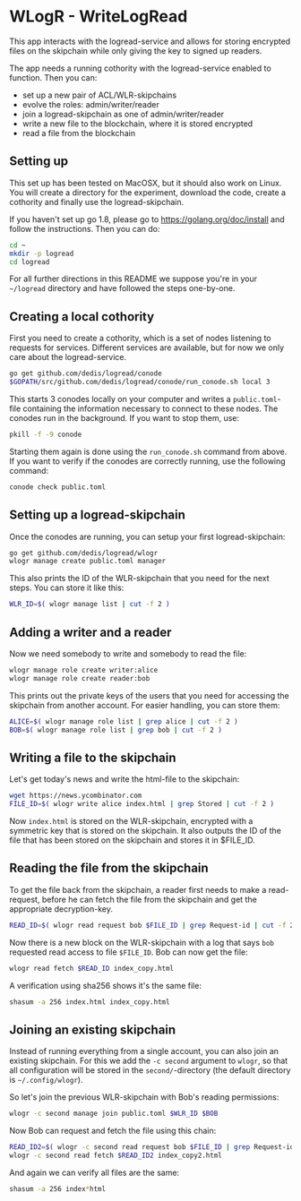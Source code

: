 # WLogR - WriteLogRead

This app interacts with the logread-service and allows for storing encrypted
files on the skipchain while only giving the key to signed up readers.

The app needs a running cothority with the logread-service enabled to function.
Then you can:

- set up a new pair of ACL/WLR-skipchains
- evolve the roles: admin/writer/reader
- join a logread-skipchain as one of admin/writer/reader
- write a new file to the blockchain, where it is stored encrypted
- read a file from the blockchain

## Setting up

This set up has been tested on MacOSX, but it should also work on Linux. You
will create a directory for the experiment, download the code, create a
cothority and finally use the logread-skipchain.

If you haven't set up go 1.8, please go to https://golang.org/doc/install and
follow the instructions. Then you can do:

```bash
cd ~
mkdir -p logread
cd logread
```

For all further directions in this README we suppose you're in your `~/logread`
directory and have followed the steps one-by-one.

## Creating a local cothority

First you need to create a cothority, which is a set of nodes listening to requests
for services. Different services are available, but for now we only care about
the logread-service.

```bash
go get github.com/dedis/logread/conode
$GOPATH/src/github.com/dedis/logread/conode/run_conode.sh local 3
```

This starts 3 conodes locally on your computer and writes a `public.toml`-file
containing the information necessary to connect to these nodes. The conodes
run in the background. If you want to stop them, use:

```bash
pkill -f -9 conode
```

Starting them again is done using the `run_conode.sh` command from above. If
you want to verify if the conodes are correctly running, use the following
command:

```bash
conode check public.toml
```

## Setting up a logread-skipchain

Once the conodes are running, you can setup your first logread-skipchain:

```bash
go get github.com/dedis/logread/wlogr
wlogr manage create public.toml manager
```

This also prints the ID of the WLR-skipchain that you need for the next steps.
You can store it like this:

```bash
WLR_ID=$( wlogr manage list | cut -f 2 )
```

## Adding a writer and a reader

Now we need somebody to write and somebody to read the file:

```bash
wlogr manage role create writer:alice
wlogr manage role create reader:bob
```

This prints out the private keys of the users that you need for accessing the
skipchain from another account. For easier handling, you can store them:

```bash
ALICE=$( wlogr manage role list | grep alice | cut -f 2 )
BOB=$( wlogr manage role list | grep bob | cut -f 2 )
```

## Writing a file to the skipchain

Let's get today's news and write the html-file to the skipchain:

```bash
wget https://news.ycombinator.com
FILE_ID=$( wlogr write alice index.html | grep Stored | cut -f 2 )
```

Now `index.html` is stored on the WLR-skipchain, encrypted with a symmetric key that
is stored on the skipchain. It also outputs the ID of the file that has been
stored on the skipchain and stores it in $FILE_ID.

## Reading the file from the skipchain

To get the file back from the skipchain, a reader first needs to make a read-request,
before he can fetch the file from the skipchain and get the appropriate
decryption-key.

```bash
READ_ID=$( wlogr read request bob $FILE_ID | grep Request-id | cut -f 2 )
```

Now there is a new block on the WLR-skipchain with a log that says `bob` requested
read access to file `$FILE_ID`. Bob can now get the file:

```bash
wlogr read fetch $READ_ID index_copy.html
```

A verification using sha256 shows it's the same file:

```bash
shasum -a 256 index.html index_copy.html
```

## Joining an existing skipchain

Instead of running everything from a single account, you can also join an
existing skipchain. For this we add the `-c second` argument to `wlogr`, so
that all configuration will be stored in the `second/`-directory (the default
directory is `~/.config/wlogr`).

So let's join the previous WLR-skipchain with Bob's reading permissions:

```bash
wlogr -c second manage join public.toml $WLR_ID $BOB
```

Now Bob can request and fetch the file using this chain:

```bash
READ_ID2=$( wlogr -c second read request bob $FILE_ID | grep Request-id | cut -f 2 )
wlogr -c second read fetch $READ_ID2 index_copy2.html
```

And again we can verify all files are the same:

```bash
shasum -a 256 index*html
```
